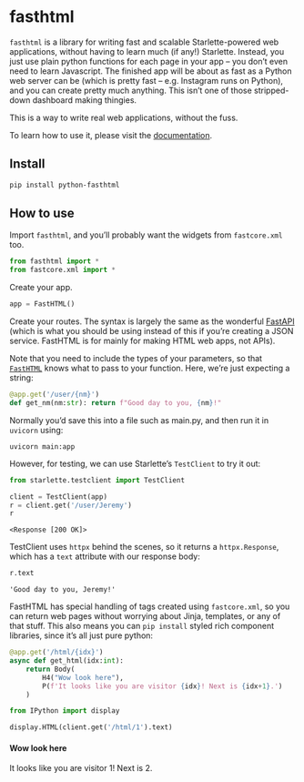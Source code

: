 # fasthtml


<!-- WARNING: THIS FILE WAS AUTOGENERATED! DO NOT EDIT! -->

`fasthtml` is a library for writing fast and scalable Starlette-powered
web applications, without having to learn much (if any!) Starlette.
Instead, you just use plain python functions for each page in your app –
you don’t even need to learn Javascript. The finished app will be about
as fast as a Python web server can be (which is pretty fast –
e.g. Instagram runs on Python), and you can create pretty much anything.
This isn’t one of those stripped-down dashboard making thingies.

This is a way to write real web applications, without the fuss.

To learn how to use it, please visit the
[documentation](https://answerdotai.github.io/fasthtml/).

## Install

``` sh
pip install python-fasthtml
```

## How to use

Import `fasthtml`, and you’ll probably want the widgets from
`fastcore.xml` too.

``` python
from fasthtml import *
from fastcore.xml import *
```

Create your app.

``` python
app = FastHTML()
```

Create your routes. The syntax is largely the same as the wonderful
[FastAPI](https://fastapi.tiangolo.com/) (which is what you should be
using instead of this if you’re creating a JSON service. FastHTML is for
mainly for making HTML web apps, not APIs).

Note that you need to include the types of your parameters, so that
[`FastHTML`](https://AnswerDotAI.github.io/fasthtml/core.html#fasthtml)
knows what to pass to your function. Here, we’re just expecting a
string:

``` python
@app.get('/user/{nm}')
def get_nm(nm:str): return f"Good day to you, {nm}!"
```

Normally you’d save this into a file such as main.py, and then run it in
`uvicorn` using:

    uvicorn main:app

However, for testing, we can use Starlette’s `TestClient` to try it out:

``` python
from starlette.testclient import TestClient
```

``` python
client = TestClient(app)
r = client.get('/user/Jeremy')
r
```

    <Response [200 OK]>

TestClient uses `httpx` behind the scenes, so it returns a
`httpx.Response`, which has a `text` attribute with our response body:

``` python
r.text
```

    'Good day to you, Jeremy!'

FastHTML has special handling of tags created using `fastcore.xml`, so
you can return web pages without worrying about Jinja, templates, or any
of that stuff. This also means you can `pip install` styled rich
component libraries, since it’s all just pure python:

``` python
@app.get('/html/{idx}')
async def get_html(idx:int):
    return Body(
        H4("Wow look here"),
        P(f'It looks like you are visitor {idx}! Next is {idx+1}.')
    )
```

``` python
from IPython import display
```

``` python
display.HTML(client.get('/html/1').text)
```

<body>
  <h4>
Wow look here
  </h4>
  <p>
It looks like you are visitor 1! Next is 2.
  </p>
</body>

